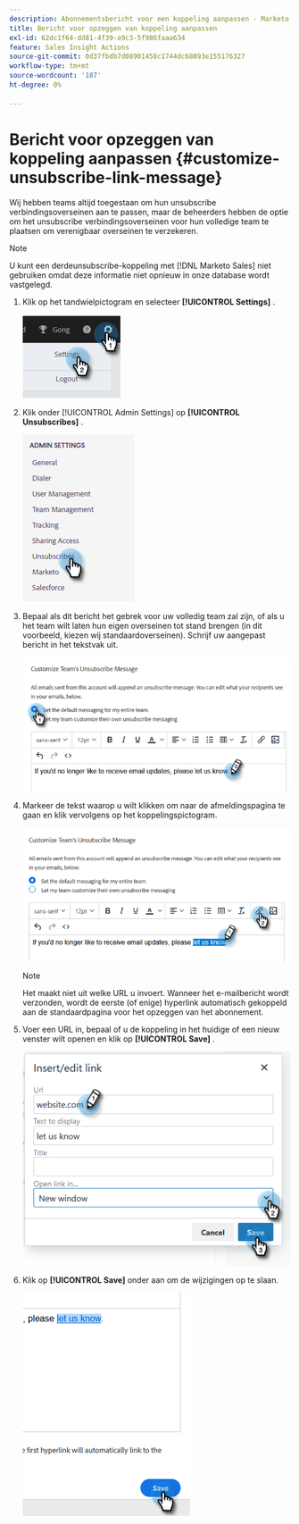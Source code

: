 ```yaml
---
description: Abonnementsbericht voor een koppeling aanpassen - Marketo Docs - Productdocumentatie
title: Bericht voor opzeggen van koppeling aanpassen
exl-id: 62dc1f64-dd81-4f39-a9c3-5f986faaa634
feature: Sales Insight Actions
source-git-commit: 0d37fbdb7d08901458c1744dc68893e155176327
workflow-type: tm+mt
source-wordcount: '187'
ht-degree: 0%

---
```


# Bericht voor opzeggen van koppeling aanpassen {#customize-unsubscribe-link-message}

Wij hebben teams altijd toegestaan om hun unsubscribe verbindingsoverseinen aan te passen, maar de beheerders hebben de optie om het unsubscribe verbindingsoverseinen voor hun volledige team te plaatsen om verenigbaar overseinen te verzekeren.

>[!NOTE]
>
>U kunt een derdeunsubscribe-koppeling met [!DNL Marketo Sales] niet gebruiken omdat deze informatie niet opnieuw in onze database wordt vastgelegd.

1. Klik op het tandwielpictogram en selecteer **[!UICONTROL Settings]** .

   ![](assets/customize-unsubscribe-link-message-1.png)

1. Klik onder [!UICONTROL Admin Settings] op **[!UICONTROL Unsubscribes]** .

   ![](assets/customize-unsubscribe-link-message-2.png)

1. Bepaal als dit bericht het gebrek voor uw volledig team zal zijn, of als u het team wilt laten hun eigen overseinen tot stand brengen (in dit voorbeeld, kiezen wij standaardoverseinen). Schrijf uw aangepast bericht in het tekstvak uit.

   ![](assets/customize-unsubscribe-link-message-3.png)

1. Markeer de tekst waarop u wilt klikken om naar de afmeldingspagina te gaan en klik vervolgens op het koppelingspictogram.

   ![](assets/customize-unsubscribe-link-message-4.png)

   >[!NOTE]
   >
   >Het maakt niet uit welke URL u invoert. Wanneer het e-mailbericht wordt verzonden, wordt de eerste (of enige) hyperlink automatisch gekoppeld aan de standaardpagina voor het opzeggen van het abonnement.

1. Voer een URL in, bepaal of u de koppeling in het huidige of een nieuw venster wilt openen en klik op **[!UICONTROL Save]** .

   ![](assets/customize-unsubscribe-link-message-5.png)

1. Klik op **[!UICONTROL Save]** onder aan om de wijzigingen op te slaan.

   ![](assets/customize-unsubscribe-link-message-6.png)
